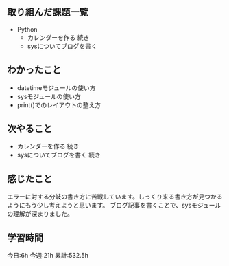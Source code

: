 ## 取り組んだ課題一覧
- Python
	- カレンダーを作る 続き
	- sysについてブログを書く

	
## わかったこと
- datetimeモジュールの使い方
- sysモジュールの使い方
- print()でのレイアウトの整え方


## 次やること
- カレンダーを作る 続き
- sysについてブログを書く 続き

## 感じたこと
エラーに対する分岐の書き方に苦戦しています。しっくり来る書き方が見つかるようにもう少し考えようと思います。
ブログ記事を書くことで、sysモジュールの理解が深まりました。


## 学習時間
今日:6h
今週:21h 
累計:532.5h
